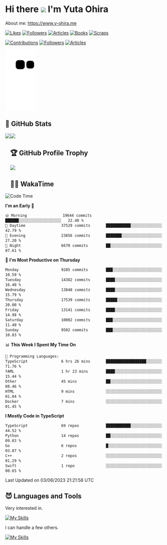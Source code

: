# Hi there <img width="35" src="https://user-images.githubusercontent.com/50891407/148686885-0fefeb76-4cf6-473a-9e3e-889ce5513450.gif" /> I'm Yuta Ohira

About me: https://www.y-ohira.me

[![Likes](https://badgen.org/img/zenn/alesion/likes?style=for-the-badge)](https://zenn.dev/alesion)
[![Followers](https://badgen.org/img/zenn/alesion/followers?style=for-the-badge)](https://zenn.dev/alesion)
[![Articles](https://badgen.org/img/zenn/alesion/articles?style=for-the-badge)](https://zenn.dev/alesion)
[![Books](https://badgen.org/img/zenn/alesion/books?style=for-the-badge)](https://zenn.dev/alesion?tab=books)
[![Scraps](https://badgen.org/img/zenn/alesion/scraps?style=for-the-badge)](https://zenn.dev/alesion?tab=scraps)

[![Contributions](https://badgen.org/img/qiita/alesion30/contributions?style=for-the-badge)](https://qiita.com/alesion30)
[![Followers](https://badgen.org/img/qiita/alesion30/followers?style=for-the-badge)](https://qiita.com/alesion30)
[![Articles](https://badgen.org/img/qiita/alesion30/articles?style=for-the-badge)](https://qiita.com/alesion30)

<!-- <p align="left"> -->
  <!-- GitHub -->
<!--   <a href="https://github.com/alesion30/alesion30/">
    <img src="https://komarev.com/ghpvc/?username=alesion30" alt="alesion30" />
  </a>
  <a href="https://github.com/alesion30">
    <img height="20" src="https://img.shields.io/github/followers/alesion30?label=follow&logo=github&style=flat" />
  </a> -->
  <!-- Zenn -->
<!--   <a href="https://zenn.dev/alesion">
    <img src="https://zenn.badge.nikaera.com/s/alesion/likes?style=flat" alt="alesion likes" />
  </a>
  <a href="https://zenn.dev/alesion/articles">
    <img src="https://zenn.badge.nikaera.com/s/alesion/articles?style=flat" alt="alesion articles" />
  </a>
  <a href="https://zenn.dev/alesion/followers">
    <img src="https://zenn.badge.nikaera.com/s/alesion/followers?style=flat" alt="alesion followers" />
  </a>
  <a href="https://zenn.dev/alesion/books">
    <img src="https://zenn.badge.nikaera.com/s/alesion/books?style=flat" alt="alesion books" />
  </a>
  <a href="https://zenn.dev/alesion/scraps">
    <img src="https://zenn.badge.nikaera.com/s/alesion/scraps?style=flat" alt="alesion scraps" />
  </a> -->
  <!-- qiita -->
<!--   <a href="http://qiita.com/Alesion30">
    <img height="20" src="https://qiita-badge.apiapi.app/s/Alesion30/posts.svg" />
  </a>
    <img height="20" src="https://qiita-badge.apiapi.app/s/Alesion30/contributions.svg" />
  </a> -->
<!-- </p> -->


<!-- ## 🐍 Contribution -->

<img src="https://github.com/Alesion30/Alesion30/blob/output/github-contribution-grid-snake.svg" alt="GitHub Snake dark" />


## 💎 GitHub Stats

<div>
  <img height="170" align="left" src="https://github-readme-stats.vercel.app/api?username=Alesion30&count_private=true&show_icons=true&title_color=81A1C1&text_color=ECEFF4&bg_color=2E3440&icon_color=D8DEE9&border_radius=10" />
  <img height="170" src="https://github-readme-stats.vercel.app/api/top-langs/?username=Alesion30&langs_count=8&layout=compact&title_color=81A1C1&text_color=ECEFF4&bg_color=2E3440&icon_color=D8DEE9&border_radius=10" />
</div>


## 🏆 GitHub Profile Trophy

<img width="800" src="https://github-profile-trophy.vercel.app/?username=Alesion30&theme=nord&no-frame=true"/>


## 🧑‍💻 WakaTime

<!--START_SECTION:waka-->
![Code Time](http://img.shields.io/badge/Code%20Time-2%2C075%20hrs%201%20min-blue)

**I'm an Early 🐤** 

```text
🌞 Morning                19644 commits       ██████░░░░░░░░░░░░░░░░░░░   22.40 % 
🌆 Daytime                37529 commits       ███████████░░░░░░░░░░░░░░   42.79 % 
🌃 Evening                23856 commits       ███████░░░░░░░░░░░░░░░░░░   27.20 % 
🌙 Night                  6670 commits        ██░░░░░░░░░░░░░░░░░░░░░░░   07.61 % 
```
📅 **I'm Most Productive on Thursday** 

```text
Monday                   9285 commits        ███░░░░░░░░░░░░░░░░░░░░░░   10.59 % 
Tuesday                  14382 commits       ████░░░░░░░░░░░░░░░░░░░░░   16.40 % 
Wednesday                13848 commits       ████░░░░░░░░░░░░░░░░░░░░░   15.79 % 
Thursday                 17539 commits       █████░░░░░░░░░░░░░░░░░░░░   20.00 % 
Friday                   13141 commits       ████░░░░░░░░░░░░░░░░░░░░░   14.98 % 
Saturday                 10002 commits       ███░░░░░░░░░░░░░░░░░░░░░░   11.40 % 
Sunday                   9502 commits        ███░░░░░░░░░░░░░░░░░░░░░░   10.83 % 
```


📊 **This Week I Spent My Time On** 

```text
💬 Programming Languages: 
TypeScript               6 hrs 26 mins       ██████████████████░░░░░░░   71.76 % 
YAML                     1 hr 23 mins        ████░░░░░░░░░░░░░░░░░░░░░   15.44 % 
Other                    45 mins             ██░░░░░░░░░░░░░░░░░░░░░░░   08.46 % 
HTML                     9 mins              ░░░░░░░░░░░░░░░░░░░░░░░░░   01.84 % 
Docker                   7 mins              ░░░░░░░░░░░░░░░░░░░░░░░░░   01.45 % 
```

**I Mostly Code in TypeScript** 

```text
TypeScript               69 repos            ███████████░░░░░░░░░░░░░░   44.52 % 
Python                   14 repos            ██░░░░░░░░░░░░░░░░░░░░░░░   09.03 % 
Go                       6 repos             █░░░░░░░░░░░░░░░░░░░░░░░░   03.87 % 
C++                      2 repos             ░░░░░░░░░░░░░░░░░░░░░░░░░   01.29 % 
Swift                    1 repo              ░░░░░░░░░░░░░░░░░░░░░░░░░   00.65 % 
```




 Last Updated on 03/06/2023 21:21:58 UTC
<!--END_SECTION:waka-->


## 😈 Languages and Tools

Very interested in.

[![My Skills](https://skillicons.dev/icons?i=react,nextjs,typescript,flutter,firebase)](https://skillicons.dev)

I can handle a few others.

[![My Skills](https://skillicons.dev/icons?i=javascript,vue,nuxt,redux,electron,express,nodejs,deno,dart,python,flask,php,laravel,wordpress,go,rust,html,css,sass,tailwind,bootstrap,webpack,supabase,aws,dynamodb,mysql,figma,xd,vscode,latex)](https://skillicons.dev)
